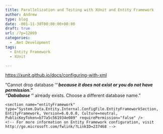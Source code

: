 ```yaml
---
title: Parallelization and Testing with XUnit and Entity Framework
author: Andrew
type: blog
date: -001-11-30T00:00:00+00:00
draft: true
url: /?p=12869
categories:
  - .Net Development
tags:
  - Entity Framework
  - XUnit

---
```

https://xunit.github.io/docs/configuring-with-xml

&#8220;Cannot drop database &#8216;**_&#8216; because it does not exist or you do not have permission.&#8221;  
&#8220;Dababase &#8216;_**&#8216; already exists. Choose a different database name.&#8221;

<configuration>  
<configSections>

    <section name="entityFramework" type="System.Data.Entity.Internal.ConfigFile.EntityFrameworkSection, EntityFramework, Version=6.0.0.0, Culture=neutral, PublicKeyToken=b77a5c561934e089" requirePermission="false" />
    <!-- For more information on Entity Framework configuration, visit http://go.microsoft.com/fwlink/?LinkID=237468 -->
    

</configSections>  
<appSettings>  
<add key="xunit.parallelizeTestCollections" value="true"/>  
</appSettings>  
<entityFramework>  
<defaultConnectionFactory type="System.Data.Entity.Infrastructure.LocalDbConnectionFactory, EntityFramework"> <parameters> <parameter value="mssqllocaldb" /> </parameters> </defaultConnectionFactory> <providers> <provider invariantName="System.Data.SqlClient" type="System.Data.Entity.SqlServer.SqlProviderServices, EntityFramework.SqlServer" /> </providers> </entityFramework>  
<startup>  
<supportedRuntime version="v4.0" sku=".NETFramework,Version=v4.5.1" />  
</startup>  
</configuration>